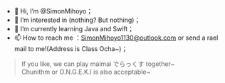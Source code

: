 - 👋 Hi, I’m @SimonMihoyo；
- 👀 I’m interested in (nothing? But nothing)；
- 🌱 I’m currently learning Java and Swift；
- 📫 How to reach me ：SimonMihoyo1130@outlook.com or send a rael mail to me!(Address is Class Ocha~)；

>If you like, we can play maimai でらっくす together~  
>Chunithm or O.N.G.E.K.I is also acceptable~
